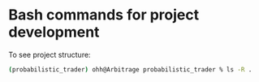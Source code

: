 # Bash commands for project development
To see project structure:
```bash
(probabilistic_trader) ohh@Arbitrage probabilistic_trader % ls -R .
```